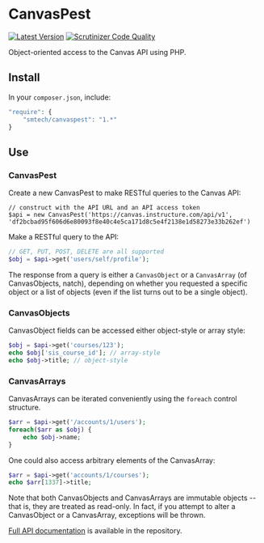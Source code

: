 # CanvasPest

[![Latest Version](https://img.shields.io/packagist/v/smtech/canvaspest.svg)](https://packagist.org/packages/smtech/canvaspest) [![Scrutinizer Code Quality](https://scrutinizer-ci.com/g/smtech/canvaspest/badges/quality-score.png?b=master)](https://scrutinizer-ci.com/g/smtech/canvaspest/?branch=master)

Object-oriented access to the Canvas API using PHP.

## Install

In your `composer.json`, include:

```PHP
"require": {
	"smtech/canvaspest": "1.*"
}
```

## Use

### CanvasPest

Create a new CanvasPest to make RESTful queries to the Canvas API:

```
// construct with the API URL and an API access token
$api = new CanvasPest('https://canvas.instructure.com/api/v1', 'df2bcbad95f606d6e80093f8e40c4e5ca171d8c5e4f2138e1d58273e33b262ef')
```

Make a RESTful query to the API:

```PHP
// GET, PUT, POST, DELETE are all supported
$obj = $api->get('users/self/profile');
```

The response from a query is either a `CanvasObject` or a `CanvasArray` (of CanvasObjects, natch), depending on whether you requested a specific object or a list of objects (even if the list turns out to be a single object).

### CanvasObjects

CanvasObject fields can be accessed either object-style or array style:

```PHP
$obj = $api->get('courses/123');
echo $obj['sis_course_id']; // array-style
echo $obj->title; // object-style
```

### CanvasArrays

CanvasArrays can be iterated conveniently using the `foreach` control structure.

```PHP
$arr = $api->get('/accounts/1/users');
foreach($arr as $obj) {
	echo $obj->name;
}
```

One could also access arbitrary elements of the CanvasArray:

```PHP
$arr = $api->get('accounts/1/courses');
echo $arr[1337]->title;
```

Note that both CanvasObjects and CanvasArrays are immutable objects -- that is, they are treated as read-only. In fact, if you attempt to alter a CanvasObject or a CanvasArray, exceptions will be thrown.

[Full API documentation](https://htmlpreview.github.io/?https://raw.githubusercontent.com/smtech/canvaspest/master/doc/namespaces/smtech.CanvasPest.html) is available in the repository.
